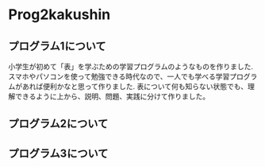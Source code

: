 # Prog2kakushin
## プログラム1について
小学生が初めて「表」を学ぶための学習プログラムのようなものを作りました.
スマホやパソコンを使って勉強できる時代なので、一人でも学べる学習プログラムがあれば便利かなと思って作りました.
表について何も知らない状態でも、理解できるように上から、説明、問題、実践に分けて作りました。
## プログラム2について


## プログラム3について

